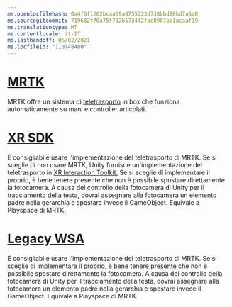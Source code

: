 ```yaml
---
ms.openlocfilehash: 0a4f6f1262bcaa69a8755223d738bbd88bd7a6a8
ms.sourcegitcommit: 719682f70a75f732b573442fae8987be1acaaf19
ms.translationtype: MT
ms.contentlocale: it-IT
ms.lasthandoff: 06/02/2021
ms.locfileid: "110748480"
---
```

# <a name="mrtk"></a>[MRTK](#tab/mrtk)
<!-- NEVER CHANGE THE ABOVE LINE! -->

MRTK offre un sistema di [teletrasporto](/windows/mixed-reality/mrtk-unity/features/teleport-system/teleport-system) in box che funziona automaticamente su mani e controller articolati.

# <a name="xr-sdk"></a>[XR SDK](#tab/xr)
<!-- NEVER CHANGE THE ABOVE LINE! -->

È consigliabile usare l'implementazione del teletrasporto di MRTK.
Se si sceglie di non usare MRTK, Unity fornisce un'implementazione del teletrasporto in [XR Interaction Toolkit.](https://docs.unity3d.com/Packages/com.unity.xr.interaction.toolkit@1.0/manual/locomotion.html)
Se si sceglie di implementare il proprio, è bene tenere presente che non è possibile spostare direttamente la fotocamera. A causa del controllo della fotocamera di Unity per il tracciamento della testa, dovrai assegnare alla fotocamera un elemento padre nella gerarchia e spostare invece il GameObject. Equivale a Playspace di MRTK.

# <a name="legacy-wsa"></a>[Legacy WSA](#tab/wsa)
<!-- NEVER CHANGE THE ABOVE LINE! -->

È consigliabile usare l'implementazione del teletrasporto di MRTK.
Se si sceglie di implementare il proprio, è bene tenere presente che non è possibile spostare direttamente la fotocamera. A causa del controllo della fotocamera di Unity per il tracciamento della testa, dovrai assegnare alla fotocamera un elemento padre nella gerarchia e spostare invece il GameObject. Equivale a Playspace di MRTK.